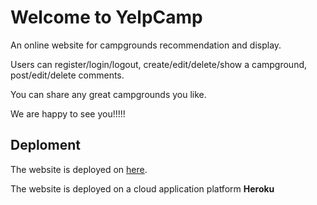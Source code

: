 
# Welcome to YelpCamp
An online website for campgrounds recommendation and display. 

Users can register/login/logout, create/edit/delete/show a campground, post/edit/delete comments.

You can share any great campgrounds you like. 

We are happy to see you!!!!!

## Deploment
The website is deployed on [here](https://boiling-lowlands-77762.herokuapp.com).

The website is deployed on a cloud application platform **Heroku**
